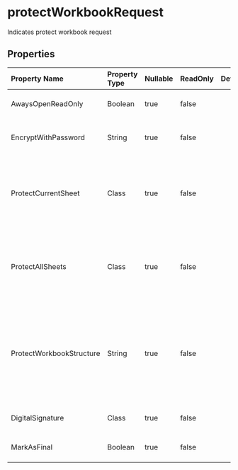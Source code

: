 # **protectWorkbookRequest**

Indicates protect workbook request 

## **Properties**

| Property Name | Property Type | Nullable |  ReadOnly | DefaultValue | Description | 
| :- | :- | :- |:- |  :- | :- |
|AwaysOpenReadOnly|Boolean|true|false |  |Indicates aways open read-only.|
|EncryptWithPassword|String|true|false |  |Indicates encrypt with password.|
|ProtectCurrentSheet|Class|true|false |  |Represents the various types of protection options available for a worksheet.            |
|ProtectAllSheets|Class|true|false |  |Represents the various types of protection options available for all worksheets.            |
|ProtectWorkbookStructure|String|true|false |  |Indicates protect workbook structure. All, Contents, Objects, Scenarios, Structure, Windows, and None.|
|DigitalSignature|Class|true|false |  |Indicates signature in file.|
|MarkAsFinal|Boolean|true|false |  |Indicates mark as final.|

